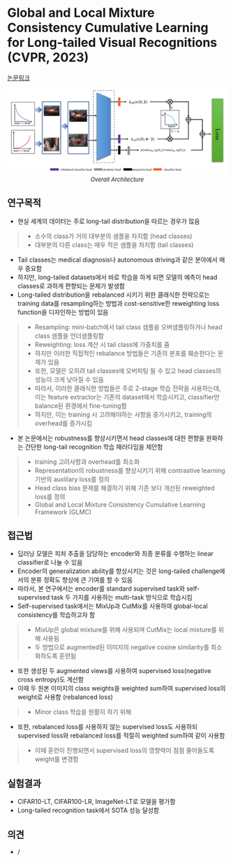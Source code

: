 # Global and Local Mixture Consistency Cumulative Learning for Long-tailed Visual Recognitions (CVPR, 2023)

[논문링크](https://www.researchgate.net/publication/368956093_Global_and_Local_Mixture_Consistency_Cumulative_Learning_for_Long-tailed_Visual_Recognitions)

<p align="center">
    <img width="800" alt='fig1' src="../img/du2023global.png?raw=true"></br>
    <em><font size=2>Overall Architecture</font></em>
</p>

## 연구목적
- 현실 세계의 데이터는 주로 long-tail distribution을 따르는 경우가 많음
> - 소수의 class가 거의 대부분의 샘플을 차지함 (head classes)
> - 대부분의 다른 class는 매우 적은 샘플을 차지함 (tail classes)
- Tail classes는 medical diagnosis나 autonomous driving과 같은 분야에서 매우 중요함
- 하지만, long-tailed datasets에서 바로 학습을 하게 되면 모델의 예측이 head classes로 과하게 편향되는 문제가 발생함
- Long-tailed distribution을 rebalanced 시키기 위한 클래식한 전략으로는 training data를 resampling하는 방법과 cost-sensitive한 reweighting loss function을 디자인하는 방법이 있음
> - Resampling: mini-batch에서 tail class 샘플을 오버샘플링하거나 head class 샘플을 언더샘플링함
> - Reweighting: loss 계산 시 tail class에 가중치를 줌
> - 하지만 이러한 직접적인 rebalance 방법들은 기존의 분포를 훼손한다는 문제가 있음 
> - 또한, 모델은 오히려 tail classes에 오버피팅 될 수 있고 head classes의 성능이 크게 낮아질 수 있음
> - 따라서, 이러한 클래식한 방법들은 주로 2-stage 학습 전략을 사용하는데, 이는 feature extractor는 기존의 dataset에서 학습시키고, classifier만 balance된 환경에서 fine-tuning함
> - 하지만, 이는 training 시 고려해야하는 사항을 증가시키고, training의 overhead를 증가시킴
- 본 논문에서는 robustness를 향상시키면서 head classes에 대한 편향을 완화하는 간단한 long-tail recognition 학습 패러다임을 제안함
> - training 고려사항과 overhead를 최소화
> - Representation의 robustness를 향상시키기 위해 contrastive learning 기반의 auxiliary loss를 정의
> - Head class bias 문제를 해결하기 위해 기존 보다 개선된 reweighted loss를 정의
> - Global and Local Mixture Consistency Cumulative Learning Framework (GLMC)

## 접근법
- 딥러닝 모델은 피처 추출을 담당하는 encoder와 최종 분류를 수행하는 linear classifier로 나눌 수 있음
- Encoder의 generalization ability를 향상시키는 것은 long-tailed challenge에서의 분류 정확도 향상에 큰 기여를 할 수 있음
- 따라서, 본 연구에서는 encoder를 standard supervised task와 self-supervised task 두 가지를 사용하는 multi-task 방식으로 학습시킴
- Self-supervised task에서는 MixUp과 CutMix를 사용하여 global-local consistency를 학습하고자 함
> - MixUp은 global mixture를 위해 사용되며 CutMix는 local mixture를 위해 사용됨
> - 두 방법으로 augmented된 이미지의 negative cosine similarity를 최소화하도록 훈련됨 
- 또한 생성된 두 augmented views를 사용하여 supervised loss(negative cross entropy)도 계산함
- 이때 두 원본 이미지의 class weights을 weighted sum하여 supervised loss의 weight로 사용함 (rebalanced loss)
> - Minor class 학습을 원활히 하기 위해
- 또한, rebalanced loss를 사용하지 않는 supervised loss도 사용하되 supervised loss와 rebalanced loss를 적절히 weighted sum하여 같이 사용함
> - 이때 훈련이 진행되면서 supervised loss의 영향력이 점점 줄어들도록 weight를 변경함

## 실험결과
- CIFAR10-LT, CIFAR100-LR, ImageNet-LT로 모델을 평가함
- Long-tailed recognition task에서 SOTA 성능 달성함

## 의견
- /